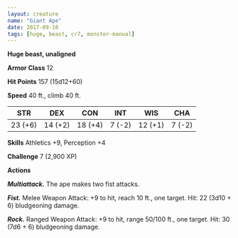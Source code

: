 ```yaml
---
layout: creature
name: "Giant Ape"
date: 2017-09-10
tags: [huge, beast, cr7, monster-manual]
---
```


**Huge beast, unaligned**

**Armor Class** 12

**Hit Points** 157 (15d12+60)

**Speed** 40 ft., climb 40 ft.

|   STR   |   DEX   |   CON   |   INT   |   WIS   |   CHA   |
|:-----:|:-----:|:-----:|:-----:|:-----:|:-----:|
| 23 (+6) | 14 (+2) | 18 (+4) | 7 (-2) | 12 (+1) | 7 (-2) |

**Skills** Athletics +9, Perception +4

**Challenge** 7 (2,900 XP)

**Actions**

***Multiattack.*** The ape makes two fist attacks.

***Fist.*** Melee Weapon Attack: +9 to hit, reach 10 ft., one target. Hit: 22 (3d10 + 6) bludgeoning damage.

***Rock.*** Ranged Weapon Attack: +9 to hit, range 50/100 ft., one target. Hit: 30 (7d6 + 6) bludgeoning damage.

